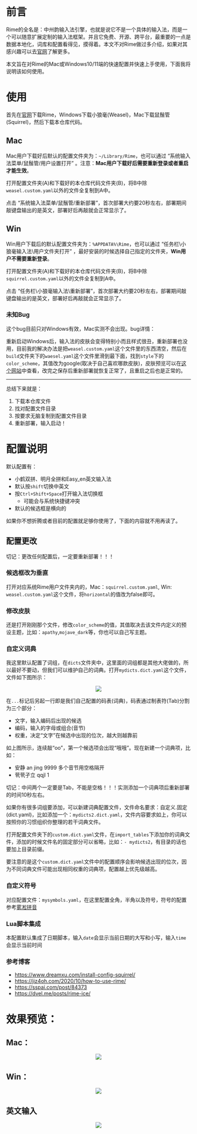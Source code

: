 # 前言
Rime的全名是：中州韵输入法引擎，也就是说它不是一个具体的输入法，而是一个可以随意扩展定制的输入法框架。并且它免费、开源、跨平台，最重要的一点是数据本地化，词库和配置看得见，摸得着。本文不对Rime做过多介绍，如果对其感兴趣可以去[官网](https://rime.im/)了解更多。

本文旨在对Rime的Mac或Windows10/11端的快速配置并快速上手使用，下面我将说明该如何使用。

# 使用
首先在[官网](https://rime.im/)下载Rime，Windows下载小狼毫(Weasel)，Mac下载鼠鬚管(Squirrel)，然后下载本仓库代码。

## Mac
Mac用户下载好后默认的配置文件夹为：`~/Library/Rime`，也可以通过 “系统输入法菜单/鼠鬚管/用户设置打开” 。注意：**Mac用户下载好后需要重新登录或者重启才能生效**。

打开配置文件夹(A)和下载好的本仓库代码文件夹(B)，将B中除`weasel.custom.yaml`以外的文件全复制到A中。

点击 “系统输入法菜单/鼠鬚管/重新部署”，首次部署大约要20秒左右，部署期间敲键盘输出的是英文，部署好后再敲就会正常显示了。

## Win
Win用户下载后的默认配置文件夹为：`%APPDATA%\Rime`，也可以通过 “任务栏\小狼毫输入法\用户文件夹打开” ，最好安装的时候选择自己指定的文件夹，**Win用户不需要重新登录**。

打开配置文件夹(A)和下载好的本仓库代码文件夹(B)，将B中除`squirrel.custom.yaml`以外的文件全复制到A中。

点击 “任务栏\小狼毫输入法\重新部署”，首次部署大约要20秒左右，部署期间敲键盘输出的是英文，部署好后再敲就会正常显示了。

### 未知Bug
这个bug目前只对Windows有效，Mac实测不会出现。bug详情：

重新启动Windows后，输入法的皮肤会变得特别小而且样式很丑，重新部署也没用，目前我的解决办法是把`weasel.custom.yaml`这个文件里的东西清空，然后在`build`文件夹下的`waesel.yaml`这个文件里滑到最下面，找到`style`下的`color_scheme`，其值改为google(取决于自己喜欢哪款皮肤)，皮肤预览可以在[这个网站](https://blog.csdn.net/qq_18717031/article/details/124904468)中查看，改完之保存后重新部署就恢复正常了，且重启之后也是正常的。

---
总结下来就是：
1. 下载本仓库文件
2. 找对配置文件目录
3. 按要求无脑复制到配置文件目录
4. 重新部署，输入启动！

# 配置说明
默认配置有：
- 小鹤双拼、明月全拼和Easy_en英文输入法
- 默认按`shift`切换中英文
- 按`Ctrl+Shift+Space`打开输入法切换框
  - 可能会与系统快捷键冲突
- 默认的候选框是横向的

如果你不想折腾或者目前的配置就足够你使用了，下面的内容就不用再读了。

## 配置更改
切记：更改任何配置后，一定要重新部署！！！
### 候选框改为垂直
打开对应系统Rime用户文件夹内的，Mac：`squirrel.custom.yaml`, Win: `weasel.custom.yaml`这个文件，将`horizontal`的值改为false即可。
### 修改皮肤
还是打开刚刚那个文件，修改`color_scheme`的值，其值取决去该文件内定义的预设主题，比如：`apathy`,`mojave_dark`等，你也可以自己写主题。
### 自定义词典
我这里默认配置了词组，在`dicts`文件夹中，这里面的词组都是其他大佬做的，所以最好不要动，但我们可以维护自己的词典。打开`mydicts.dict.yaml`这个文件，文件如下图所示：
<div align="center"><img src="https://gitlab.com/zhaochengcube/images/-/raw/main/pictures/2024/01/11_21_23_51_rime-dict.png" width="" height="" /></div>

在`...`标记后另起一行即是我们自己配置的码表(词典)，码表通过制表符(Tab)分割为三个部分：

- 文字，输入编码后出现的候选
- 编码，输入的字母或组合(音节)
- 权重，决定“文字”在候选中出现的位次，越大则越靠前

如上图所示，连续敲“oo”，第一个候选项会出现“哦哦”。现在新建一个词典项，比如：

- 安静	an jing	9999 多个音节用空格隔开
- 茕茕孑立  qqjl  1

切记：中间两个一定要是Tab，不能是空格！！！实测添加一个词典项后重新部署的时间10秒左右。

如果你有很多词组要添加，可以新建词典配置文件，文件命名要求：自定义.固定(dict.yaml)，比如添加一个：`mydicts2.dict.yaml`，文件内容要求如上，你可以按照你的习惯组织你整理的若干词典文件。

打开配置文件夹下的`custom.dict.yaml`文件，在`import_tables`下添加你的词典文件，添加的时候文件名的固定部分可以省略，比如：`- mydicts2`，有目录的话也要加上目录前缀。

要注意的是这个`custom.dict.yaml`文件中的配置顺序会影响候选出现的位次，因为不同词典文件可能出现相同权重的词典项，配置越上优先级越高。

### 自定义符号
对应配置文件：`mysymbols.yaml`，在这里配置全角，半角以及符号，符号的配置参考[雾凇拼音](https://github.com/iDvel/rime-ice)

### Lua脚本集成
本配置默认集成了日期脚本，输入`date`会显示当前日期的大写和小写，输入`time`会显示当前时间

### 参考博客
- https://www.dreamxu.com/install-config-squirrel/
- https://jiz4oh.com/2020/10/how-to-use-rime/
- https://sspai.com/post/84373
- https://dvel.me/posts/rime-ice/

# 效果预览：

## Mac：
<div align="center"><img src="https://gitlab.com/zhaochengcube/images/-/raw/main/pictures/2024/01/11_20_32_46_rime-mac.png" width="" height="" /></div>

## Win：
<div align="center"><img src="https://gitlab.com/zhaochengcube/images/-/raw/main/pictures/2024/01/11_20_46_53_rime-win.png?ref_type=heads" width="" height="" /></div>

## 英文输入
<div align="center"><img src="https://gitlab.com/zhaochengcube/images/-/raw/main/pictures/2024/01/11_21_41_55_rime-en.png" width="" height="" /></div>
